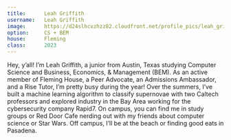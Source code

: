 ```yaml
---
title:      Leah Griffith
username:   Leah Griffith
image:      https://d24slhcvzhzz82.cloudfront.net/profile_pics/leah_griffith.jpg
option:     CS + BEM
house:      Fleming
class:      2023
---
```


Hey, y’all! I’m Leah Griffith, a junior from Austin, Texas studying Computer Science and Business, Economics, & Management (BEM). As an active member of Fleming House, a Peer Advocate, an Admissions Ambassador, and a Rise Tutor, I’m pretty busy during the year! Over the summers, I’ve built a machine learning algorithm to classify supernovae with two Caltech professors and explored industry in the Bay Area working for the cybersecurity company Rapid7. On campus, you can find me in study groups or Red Door Cafe nerding out with my friends about computer science or Star Wars. Off campus, I’ll be at the beach or finding good eats in Pasadena.
